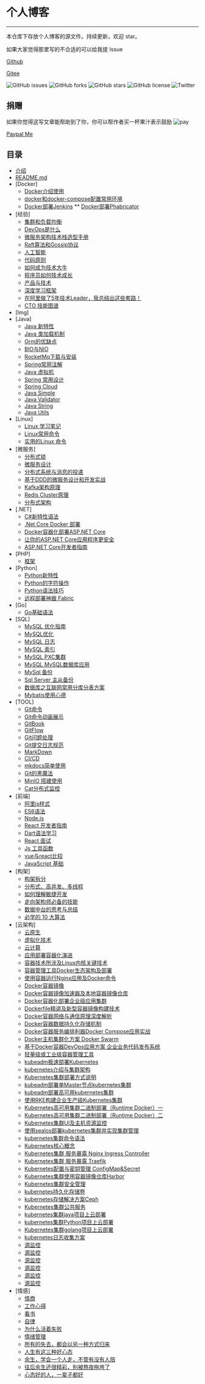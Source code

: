 # 个人博客

---
本仓库下存放个人博客的源文件。持续更新，欢迎 star。

如果大家觉得那里写的不合适的可以给我提 Issue

[Github](https://github.com/burningmyself)

[Gitee](https://gitee.com/https://gitee.com/burningmyself)

![GitHub issues](https://img.shields.io/github/issues/burningmyself/burningmyself.github.io)
![GitHub forks](https://img.shields.io/github/forks/burningmyself/burningmyself.github.io)
![GitHub stars](https://img.shields.io/github/stars/burningmyself/burningmyself.github.io)
![GitHub license](https://img.shields.io/github/license/burningmyself/burningmyself.github.io)
![Twitter](https://img.shields.io/twitter/url?url=https%3A%2F%2Fgithub.com%2Fburningmyself%2Fburningmyself.github.io)

## 捐赠

如果你觉得这写文章能帮助到了你，你可以帮作者买一杯果汁表示鼓励
![pay](docs/img/pay.png)

[Paypal Me](https://paypal.me/yangfubing)

## 目录

* [介绍](docs/index.md)
* [README.md](README.md)
* [Docker]
  * [Docker介绍使用](docs/docker/docker.md)
  * [docker和docker-compose配置常用环境](docs/docker/docker-compose.md)
  * [Docker部署Jenkins](docs/docker/docker-jenkins.md)
  ** [Docker部署Phabricator](docs/docker/docker-phabricator.md)
* [经验]
  * [集群和负载均衡](docs/exp/cl.md)
  * [DevOps是什么](docs/exp/devops.md)  
  * [微服务架构技术栈选型手册](docs/exp/micro-service.md)  
  * [Raft算法和Gossip协议](docs/exp/raft-gossip.md)
  * [人工智能](docs/exp/ai.md)
  * [代码原则](docs/exp/code-principle.md)
  * [如何成为技术大牛](docs/exp/techbig.md)
  * [程序员如何技术成长](docs/exp/learnweetout.md)
  * [产品与技术](docs/exp/pt.md)
  * [深度学习框架](docs/exp/four_deep_learning.md)
  * [在阿里做了5年技术Leader，我总结出这些套路！](docs/exp/tl.md)
  * [CTO 技能图谱](docs/exp/cto.md)
* [Img]
* [Java]
  * [Java 新特性](docs/java/feature.md)
  * [Java 类加载机制](docs/java/load-class.md)
  * [Orm的优缺点](docs/java/orm.md)
  * [BIO与NIO](docs/java/bio-nio.md)
  * [RocketMq下载与安装](docs/java/rocketmq/rmq-1.md)
  * [Spring常用注解](docs/java/springAnnotation.md)
  * [Java 虚拟机](docs/java/javavm.md)
  * [Spring 常用设计](docs/java/springdesign.md)
  * [Spring Cloud](docs/java/spring-cloud.md)
  * [Java Simple](docs/java/java-simple.md)
  * [Java Validator](docs/java/java-validator.md)
  * [Java String](docs/java/java-string.md)
  * [Java Utils](docs/java/java-utils.md)
* [Linux]
  * [Linux 学习笔记](docs/linux/linux.md)
  * [Linux常用命令](docs/linux/often.md)
  * [实用的Linux 命令](docs/linux/ope.md)
* [微服务]
  * [分布式锁](docs/micro/fbs-lock.md)
  * [微服务设计](docs/micro/design.md)
  * [分布式系统与消息的投递](docs/micro/distrimsg.md)
  * [基于DDD的微服务设计和开发实战](docs/micro/ddd.md)
  * [Kafka架构原理](docs/micro/kafka.md)
  * [Redis Cluster原理](docs/micro/redis_cluster.md)
  * [分布式架构](docs/micro/spring-cloud-micro.md)
* [.NET]
  * [C#新特性语法](docs/net/c_sharp.md)
  * [.Net Core Docker 部署](docs/net/c_docker.md)
  * [Docker容器化部署ASP.NET Core](docs/net/c_sqlserver_nginx.md)
  * [让你的ASP.NET Core应用程序更安全](docs/net/c_core_safety.md)
  * [ASP.NET Core开发者指南](docs/net/c_core_study_route.md)
* [PHP]
  * [框架](docs/php/kj.md)
* [Python]
  * [Python新特性](docs/python/feature.md)
  * [Python的字符操作](docs/python/str_joint.md)
  * [Python语法技巧](docs/python/syntax_rule.md)
  * [远程部署神器 Fabric](docs/python/fabric.md)
* [Go]  
  * [Go基础语法](docs/go/go_base.md)
* [SQL]
  * [MySQL 优化指南](docs/sql/mysql_yh.md)
  * [MySQL优化](docs/sql/mysql_yh17.md)
  * [MySQL 日志](docs/sql/mysql_log.md)
  * [MySQL 索引](docs/sql/mysql_index.md)
  * [MySQL PXC集群](docs/sql/mysql_pxc.md)
  * [MySQL MySQL数据库应用](docs/sql/mysql_use.md)
  * [MySql 备份](docs/sql/mysql_backups.md)
  * [Sql Server 主从备份](docs/sql/sql_server_master.md)
  * [数据库之互联网常用分库分表方案](docs/sql/data_split.md)
  * [Mybatis使用心德](docs/sql/mybatis.md)
* [TOOL]
  * [Git命令](docs/tool/git.md)
  * [Git命令动画展示](docs/tool/gitusual.md)
  * [GitBook](docs/tool/gitbook.md)
  * [GitFlow](docs/tool/gitflow.md)
  * [Git问题处理](docs/tool/gitquestion.md)
  * [Git提交日志规范](docs/tool/gitcmr.md)
  * [MarkDown](docs/tool/markdown.md)
  * [CI/CD](docs/tool/cicd.md)
  * [mkdocs简单使用](docs/tool/mkdocs.md)
  * [Git的黑魔法](docs/tool/gitstudy.md)
  * [MinIO 搭建使用](docs/tool/minio.md)
  * [Cat分布式监控](docs/tool.cat-monitoring.md)
* [前端]
  * [阿里js样式](docs/web/ali_js_style.md)
  * [ES6语法](docs/web/es6.md)
  * [Node.js](docs/web/node.js.md)
  * [React 开发者指南](docs/web/react.md)
  * [Dart语法学习](docs/dart/syntax.md)
  * [React 面试](docs/web/react_interview.md)
  * [Js 工具函数](docs/web/js_tool_method.md)
  * [vue与react比较](docs/web/vue_cp_react.md)
  * [JavaScript 基础](docs/web/javascript.md)
* [构架]
  * [构架拆分](docs/framework/split.md)
  * [分布式、高并发、多线程](docs/framework/fgb.md)
  * [如何理解敏捷开发](docs/framework/agility.md)
  * [走向架构师必备的技能](docs/framework/fwork.md)
  * [数据中台的思考与总结](docs/framework/data_middle.md)
  * [必学的 10 大算法](docs/framework/algorithm-ten.md)
* [云架构]
  * [云原生](docs/cloud/native.md)
  * [虚拟化技术](docs/cloud/virtual.md)
  * [云计算](docs/cloud/compute.md)
  * [应用部署容器化演进](docs/cloud/apprelease.md)
  * [容器技术所涉及Linux内核关键技术](docs/cloud/containerlinux.md)
  * [容器管理工具Docker生态架构及部署](docs/cloud/docker/docker_native.md)
  * [使用容器运行Nginx应用及Docker命令](docs/cloud/docker/docker_nginx.md)
  * [Docker容器镜像](docs/cloud/docker/docker_image.md)
  * [Docker容器镜像加速器及本地容器镜像仓库](docs/cloud/docker/docker_image_fast.md)
  * [Docker容器化部署企业级应用集群](docs/cloud/docker/docker_container_enterprice.md)
  * [Dockerfile精讲及新型容器镜像构建技术](docs/cloud/docker/docker_file.md)
  * [Docker容器网络与通信原理深度解析](docs/cloud/docker/docker_network.md)
  * [Docker容器数据持久化存储机制](docs/cloud/docker/docker_date.md)
  * [Docker容器服务编排利器Docker Compose应用实战](docs/cloud/docker/docker_compose.md)
  * [Docker主机集群化方案 Docker Swarm](docs/cloud/docker/docker_swarm.md)
  * [基于Docker容器DevOps应用方案 企业业务代码发布系统](docs/cloud/docker/docker_devops.md)
  * [轻量级或工业级容器管理工具](docs/cloud/docker/docker_container.md)
  * [kubeadm极速部署Kubernetes](docs/cloud/kubernetes.md)
  * [kubernetes介绍与集群架构](docs/cloud/kubernetes/kubernetes_introduce.md)
  * [Kubernetes集群部署方式说明](docs/cloud/kubernetes/kubernetes_way.md)
  * [kubeadm部署单Master节点kubernetes集群](docs/cloud/kubernetes/kubernetes_master.md)
  * [kubeadm部署高可用kubernetes集群](docs/cloud/kubernetes/kubernetes_hight.md)
  * [使用RKE构建企业生产级Kubernetes集群](docs/cloud/kubernetes/kubernetes_rke.md)
  * [Kubernetes高可用集群二进制部署（Runtime Docker）一](docs/cloud/kubernetes/kubernetes_hight_bin1.md)
  * [Kubernetes高可用集群二进制部署（Runtime Docker）二](docs/cloud/kubernetes/kubernetes_hight_bin2.md)
  * [Kubernetes集群UI及主机资源监控](docs/cloud/kubernetes/kubernetes_ui.md)
  * [使用sealos部署kubernetes集群并实现集群管理](docs/cloud/kubernetes/kubernetes_sealos.md)
  * [kubernetes集群命令语法](docs/cloud/kubernetes/kubernetes_cluster.md)
  * [Kubernetes核心概念](docs/cloud/kubernetes/kubernetes_core.md)
  * [Kubernetes集群 服务暴露 Nginx Ingress Controller](docs/cloud/kubernetes/kubernetes_nginx_ingress_controller.md)
  * [Kubernetes集群 服务暴露 Traefik](docs/cloud/kubernetes/kubernetes_traefik.md)
  * [Kubernetes配置与密钥管理 ConfigMap&Secret](docs/cloud/kubernetes/kubernetes_configMap_secret.md)
  * [Kubernetes集群使用容器镜像仓库Harbor](docs/cloud/kubernetes/kubernetes_harbor.md)
  * [Kubernetes集群安全管理](docs/cloud/kubernetes/kubernetes_safety.md)
  * [kubernetes持久化存储卷](docs/cloud/kubernetes/kubernetes_storage_volume.md)
  * [kubernetes存储解决方案Ceph](docs/cloud/kubernetes/kubernetes_storage_ceph.md)
  * [Kubernetes集群公共服务](docs/cloud/kubernetes/kubernetes_cluster_serve.md)
  * [kubernetes集群java项目上云部署](docs/cloud/kubernetes/kubernetes_deploy_java.md)
  * [kubernetes集群Python项目上云部署](docs/cloud/kubernetes/kubernetes_deploy_python.md)
  * [Kubernetes集群golang项目上云部署](docs/cloud/kubernetes/kubernetes_deploy_golang.md)
  * [kubernetes日志收集方案](docs/cloud/kubernetes/kubernetes_logs_collect.md)
  * [源监控](docs/cloud/kubernetes/kubernetes_ui.md)
  * [源监控](docs/cloud/kubernetes/kubernetes_ui.md)
  * [源监控](docs/cloud/kubernetes/kubernetes_ui.md)
  * [源监控](docs/cloud/kubernetes/kubernetes_ui.md)
  * [源监控](docs/cloud/kubernetes/kubernetes_ui.md)
  * [源监控](docs/cloud/kubernetes/kubernetes_ui.md)
* [情感]
  * [情商](docs/emotion/eq.md)
  * [工作心得](docs/emotion/workheard.md)
  * [看书](docs/emotion/lookbook.md)
  * [自律](docs/emotion/selfdiscipline.md)
  * [为什么活着失败](docs/emotion/livefail.md)
  * [情绪管理](docs/emotion/emotion.md)
  * [所有的失去，都会以另一种方式归来](docs/emotion/losecome.md)
  * [人生有这三种好心态](docs/emotion/threeheart.md)
  * [余生，学会一个人走，不管有没有人陪](docs/emotion/onepath.md)
  * [往后余生还很精彩，别被熬夜拖垮了](docs/emotion/twopath.md)
  * [心态好的人，一辈子都好](docs/emotion/lifetime.md)
